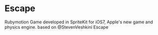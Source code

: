 Escape
======

Rubymotion Game developed in SpriteKit for iOS7, Apple's new game and physics engine. based on @StevenVeshkini Escape
